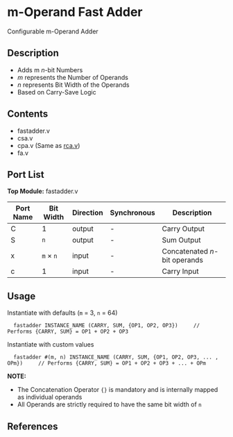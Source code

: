 # m-Operand Fast Adder
Configurable m-Operand Adder

## Description
- Adds m *n*-bit Numbers
- *m* represents the Number of Operands
- *n* represents Bit Width of the Operands
- Based on Carry-Save Logic

## Contents
- fastadder.v
- csa.v
- cpa.v (Same as [rca.v](https://github.com/SagarDevAchar/endmodule/blob/modules/n-Bit%20Ripple%20Carry%20Adder/rca.v))
- fa.v

## Port List

**Top Module:** fastadder.v

| Port Name | Bit Width | Direction | Synchronous | Description |
|---|---|---|---|---|
| C | 1 | output | - | Carry Output |
| S | `n` | output | - | Sum Output |
| x | `m` $\times$ `n` | input | - | Concatenated *n*-bit operands
| c | 1 | input | - | Carry Input |

## Usage
Instantiate with defaults (`m` = 3, `n` = 64)
```
  fastadder INSTANCE_NAME (CARRY, SUM, {OP1, OP2, OP3})     // Performs {CARRY, SUM} = OP1 + OP2 + OP3
```
Instantiate with custom values
```
  fastadder #(m, n) INSTANCE_NAME (CARRY, SUM, {OP1, OP2, OP3, ... , OPm})     // Performs {CARRY, SUM} = OP1 + OP2 + OP3 + ... + OPm
```

**NOTE:**
- The Concatenation Operator `{}` is mandatory and is internally mapped as individual operands
- All Operands are strictly required to have the same bit width of `n`

## References

